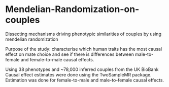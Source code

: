 # Mendelian-Randomization-on-couples
Dissecting mechanisms driving phenotypic similarities of couples by using mendelian randomization

Purpose of the study: characterise which human traits has the most causal effect on mate choice and see if there is differences between male-to-female and female-to-male causal effects.

Using 38 phenotypes and ~78,000 inferred couples from the UK BioBank
Causal effect estimates were done using the TwoSampleMR package. Estimation was done for female-to-male and male-to-female causal effects.
